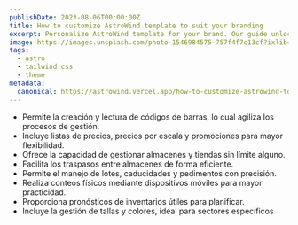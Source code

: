 ```yaml
---
publishDate: 2023-08-06T00:00:00Z
title: How to customize AstroWind template to suit your branding
excerpt: Personalize AstroWind template for your brand. Our guide unlocks seamless customization steps for a unique online presence.
image: https://images.unsplash.com/photo-1546984575-757f4f7c13cf?ixlib=rb-4.0.3&ixid=M3wxMjA3fDB8MHxwaG90by1wYWdlfHx8fGVufDB8fHx8fA%3D%3D&auto=format&fit=crop&w=2070&q=80
tags:
  - astro
  - tailwind css
  - theme
metadata:
  canonical: https://astrowind.vercel.app/how-to-customize-astrowind-to-your-brand
---
```

- Permite la creación y lectura de códigos de barras, lo cual agiliza los procesos de gestión.
- Incluye listas de precios, precios por escala y promociones para mayor flexibilidad.
- Ofrece la capacidad de gestionar almacenes y tiendas sin límite alguno.
- Facilita los traspasos entre almacenes de forma eficiente.
- Permite el manejo de lotes, caducidades y pedimentos con precisión.
- Realiza conteos físicos mediante dispositivos móviles para mayor practicidad.
- Proporciona pronósticos de inventarios útiles para planificar.
- Incluye la gestión de tallas y colores, ideal para sectores específicos